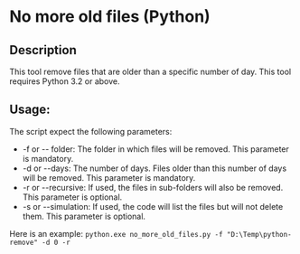# No more old files (Python)

## Description

This tool remove files that are older than a specific number of day. This tool requires Python 3.2 or above.

## Usage:

The script expect the following parameters:
 - \-f or \-\- folder: The folder in which files will be removed. This parameter is mandatory.
 - \-d or \-\-days: The number of days. Files older than this number of days will be removed. This parameter is mandatory.
 - \-r or \-\-recursive: If used, the files in sub-folders will also be removed. This parameter is optional.
 - \-s or \-\-simulation: If used, the code will list the files but will not delete them. This parameter is optional.

Here is an example: `python.exe no_more_old_files.py -f "D:\Temp\python-remove" -d 0 -r`